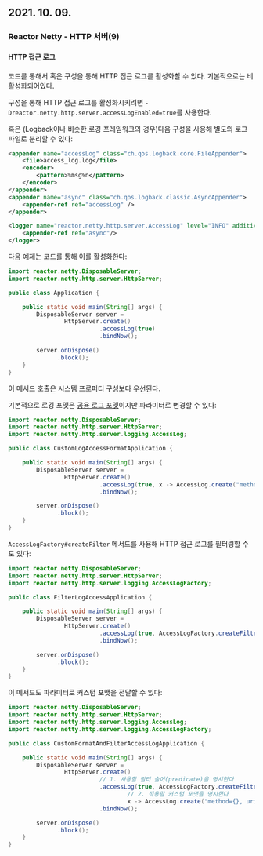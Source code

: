 ## 2021. 10. 09.

### Reactor Netty - HTTP 서버(9)

#### HTTP 접근 로그

코드를 통해서 혹은 구성을 통해 HTTP 접근 로그를 활성화할 수 있다. 기본적으로는 비활성화되어있다.

구성을 통해 HTTP 접근 로그를 활성화시키려면 `-Dreactor.netty.http.server.accessLogEnabled=true`를 사용한다.

혹은 (Logback이나 비슷한 로깅 프레임워크의 경우)다음 구성을 사용해 별도의 로그 파일로 분리할 수 있다:

```xml
<appender name="accessLog" class="ch.qos.logback.core.FileAppender">
    <file>access_log.log</file>
    <encoder>
        <pattern>%msg%n</pattern>
    </encoder>
</appender>
<appender name="async" class="ch.qos.logback.classic.AsyncAppender">
    <appender-ref ref="accessLog" />
</appender>

<logger name="reactor.netty.http.server.AccessLog" level="INFO" additivity="false">
    <appender-ref ref="async"/>
</logger>
```

다음 예제는 코드를 통해 이를 활성화한다:

```java
import reactor.netty.DisposableServer;
import reactor.netty.http.server.HttpServer;

public class Application {

	public static void main(String[] args) {
		DisposableServer server =
				HttpServer.create()
				          .accessLog(true)
				          .bindNow();

		server.onDispose()
		      .block();
	}
}
```

이 메서드 호출은 시스템 프로퍼티 구성보다 우선된다.

기본적으로 로깅 포맷은 [공용 로그 포맷][wikipedia-common-log-format]이지만 파라미터로 변경할 수 있다:

```java
import reactor.netty.DisposableServer;
import reactor.netty.http.server.HttpServer;
import reactor.netty.http.server.logging.AccessLog;

public class CustomLogAccessFormatApplication {

	public static void main(String[] args) {
		DisposableServer server =
				HttpServer.create()
				          .accessLog(true, x -> AccessLog.create("method={}, uri={}", x.method(), x.uri()))
				          .bindNow();

		server.onDispose()
		      .block();
	}
}
```

`AccessLogFactory#createFilter` 메서드를 사용해 HTTP 접근 로그를 필터링할 수도 있다:

```java
import reactor.netty.DisposableServer;
import reactor.netty.http.server.HttpServer;
import reactor.netty.http.server.logging.AccessLogFactory;

public class FilterLogAccessApplication {

	public static void main(String[] args) {
		DisposableServer server =
				HttpServer.create()
				          .accessLog(true, AccessLogFactory.createFilter(p -> !String.valueOf(p.uri()).startsWith("/health/")))
				          .bindNow();

		server.onDispose()
		      .block();
	}
}
```

이 메서드도 파라미터로 커스텀 포맷을 전달할 수 있다:

```java
import reactor.netty.DisposableServer;
import reactor.netty.http.server.HttpServer;
import reactor.netty.http.server.logging.AccessLog;
import reactor.netty.http.server.logging.AccessLogFactory;

public class CustomFormatAndFilterAccessLogApplication {

	public static void main(String[] args) {
		DisposableServer server =
				HttpServer.create()
            			  // 1. 사용할 필터 술어(predicate)을 명시한다
				          .accessLog(true, AccessLogFactory.createFilter(p -> !String.valueOf(p.uri()).startsWith("/health/"), 
                                  // 2. 적용할 커스텀 포맷을 명시한다
						          x -> AccessLog.create("method={}, uri={}", x.method(), x.uri()))) 
				          .bindNow();

		server.onDispose()
		      .block();
	}
}
```



[wikipedia-common-log-format]: https://en.wikipedia.org/wiki/Common_Log_Format